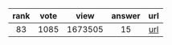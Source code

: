 
| rank | vote | view | answer | url |
|:-:|:-:|:-:|:-:|:-:|
|83|1085|1673505|15| [url](http://stackoverflow.com/questions/402504/how-to-determine-a-python-variables-type) |
